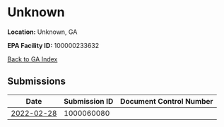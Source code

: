 # Unknown

**Location:** Unknown, GA

**EPA Facility ID:** 100000233632

[Back to GA Index](../../index.md)

## Submissions

| Date | Submission ID | Document Control Number |
|------|--------------|-------------------------|
| [2022-02-28](submissions/1000060080.md) | 1000060080 |  |
